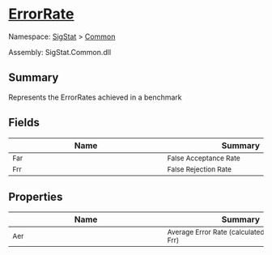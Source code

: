 # [ErrorRate](./ErrorRate.md)

Namespace: [SigStat]() > [Common](./README.md)

Assembly: SigStat.Common.dll

## Summary
Represents the ErrorRates achieved in a benchmark

## Fields

| Name | Summary | 
| --- | --- | 
| <sub>Far</sub><div style="width: 290px">| <sub>False Acceptance Rate</sub><div style="width: 290px">| <br>
| <sub>Frr</sub><div style="width: 290px">| <sub>False Rejection Rate</sub><div style="width: 290px">| <br>


## Properties

| Name | Summary | 
| --- | --- | 
| <sub>Aer</sub><div style="width: 290px">| <sub>Average Error Rate (calculated from Far and Frr)</sub><div style="width: 290px">| <br>


